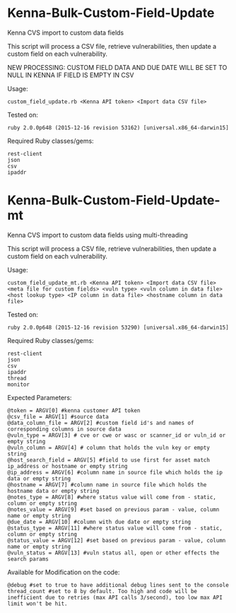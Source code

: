 # Kenna-Bulk-Custom-Field-Update

Kenna CVS import to custom data fields

This script will process a CSV file, retrieve vulnerabilities, then update a custom field on each vulnerability. 

NEW PROCESSING: CUSTOM FIELD DATA AND DUE DATE WILL BE SET TO NULL IN KENNA IF FIELD IS EMPTY IN CSV

Usage:

    custom_field_update.rb <Kenna API token> <Import data CSV file>
    
    
Tested on:

    ruby 2.0.0p648 (2015-12-16 revision 53162) [universal.x86_64-darwin15]
    
    
Required Ruby classes/gems:

    rest-client
    json
    csv
    ipaddr


# Kenna-Bulk-Custom-Field-Update-mt

Kenna CVS import to custom data fields using multi-threading

This script will process a CSV file, retrieve vulnerabilities, then update a custom field on each vulnerability. 

Usage:

    custom_field_update_mt.rb <Kenna API token> <Import data CSV file> <meta file for custom fields> <vuln type> <vuln column in data file> <host lookup type> <IP column in data file> <hostname column in data file> 
    
    
Tested on:

    ruby 2.0.0p648 (2015-12-16 revision 53290) [universal.x86_64-darwin15]
    
    
Required Ruby classes/gems:

    rest-client
    json
    csv
    ipaddr
    thread
    monitor
    
Expected Parameters:

    @token = ARGV[0] #kenna customer API token
    @csv_file = ARGV[1] #source data
    @data_column_file = ARGV[2] #custom field id's and names of corresponding columns in source data
    @vuln_type = ARGV[3] # cve or cwe or wasc or scanner_id or vuln_id or empty string
    @vuln_column = ARGV[4] # column that holds the vuln key or empty string
    @host_search_field = ARGV[5] #field to use first for asset match ip_address or hostname or empty string
    @ip_address = ARGV[6] #column name in source file which holds the ip data or empty string
    @hostname = ARGV[7] #column name in source file which holds the hostname data or empty string
    @notes_type = ARGV[8] #where status value will come from - static, column or empty string
    @notes_value = ARGV[9] #set based on previous param - value, column name or empty string 
    @due_date = ARGV[10] #column with due date or empty string
    @status_type = ARGV[11] #where status value will come from - static, column or empty string
    @status_value = ARGV[12] #set based on previous param - value, column name or empty string
    @vuln_status = ARGV[13] #vuln status all, open or other effects the search params
    
Available for Modification on the code:

    @debug #set to true to have additional debug lines sent to the console
    thread_count #set to 8 by default. Too high and code will be inefficient due to retries (max API calls 3/second), too low max API limit won't be hit. 
